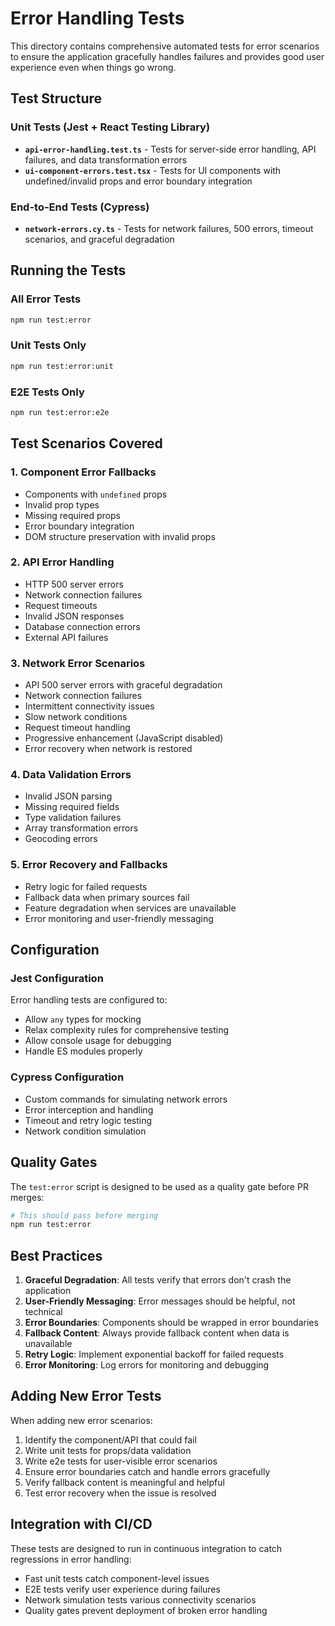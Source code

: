 # Error Handling Tests

This directory contains comprehensive automated tests for error scenarios to ensure the application gracefully handles failures and provides good user experience even when things go wrong.

## Test Structure

### Unit Tests (Jest + React Testing Library)

- **`api-error-handling.test.ts`** - Tests for server-side error handling, API failures, and data transformation errors
- **`ui-component-errors.test.tsx`** - Tests for UI components with undefined/invalid props and error boundary integration

### End-to-End Tests (Cypress)

- **`network-errors.cy.ts`** - Tests for network failures, 500 errors, timeout scenarios, and graceful degradation

## Running the Tests

### All Error Tests
```bash
npm run test:error
```

### Unit Tests Only
```bash
npm run test:error:unit
```

### E2E Tests Only  
```bash
npm run test:error:e2e
```

## Test Scenarios Covered

### 1. Component Error Fallbacks
- Components with `undefined` props
- Invalid prop types
- Missing required props
- Error boundary integration
- DOM structure preservation with invalid props

### 2. API Error Handling
- HTTP 500 server errors
- Network connection failures
- Request timeouts
- Invalid JSON responses
- Database connection errors
- External API failures

### 3. Network Error Scenarios
- API 500 server errors with graceful degradation
- Network connection failures
- Intermittent connectivity issues
- Slow network conditions
- Request timeout handling
- Progressive enhancement (JavaScript disabled)
- Error recovery when network is restored

### 4. Data Validation Errors
- Invalid JSON parsing
- Missing required fields
- Type validation failures
- Array transformation errors
- Geocoding errors

### 5. Error Recovery and Fallbacks
- Retry logic for failed requests
- Fallback data when primary sources fail
- Feature degradation when services are unavailable
- Error monitoring and user-friendly messaging

## Configuration

### Jest Configuration
Error handling tests are configured to:
- Allow `any` types for mocking
- Relax complexity rules for comprehensive testing
- Allow console usage for debugging
- Handle ES modules properly

### Cypress Configuration
- Custom commands for simulating network errors
- Error interception and handling
- Timeout and retry logic testing
- Network condition simulation

## Quality Gates

The `test:error` script is designed to be used as a quality gate before PR merges:

```bash
# This should pass before merging
npm run test:error
```

## Best Practices

1. **Graceful Degradation**: All tests verify that errors don't crash the application
2. **User-Friendly Messaging**: Error messages should be helpful, not technical
3. **Error Boundaries**: Components should be wrapped in error boundaries
4. **Fallback Content**: Always provide fallback content when data is unavailable
5. **Retry Logic**: Implement exponential backoff for failed requests
6. **Error Monitoring**: Log errors for monitoring and debugging

## Adding New Error Tests

When adding new error scenarios:

1. Identify the component/API that could fail
2. Write unit tests for props/data validation
3. Write e2e tests for user-visible error scenarios
4. Ensure error boundaries catch and handle errors gracefully
5. Verify fallback content is meaningful and helpful
6. Test error recovery when the issue is resolved

## Integration with CI/CD

These tests are designed to run in continuous integration to catch regressions in error handling:

- Fast unit tests catch component-level issues
- E2E tests verify user experience during failures
- Network simulation tests various connectivity scenarios
- Quality gates prevent deployment of broken error handling
